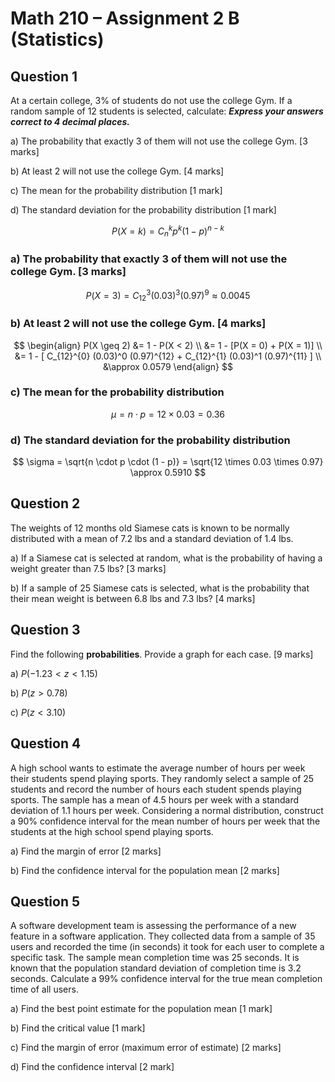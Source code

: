 # Math 210 – Assignment 2 B (Statistics)

## Question 1

At a certain college, 3% of students do not use the college Gym. If a
random sample of 12 students is selected, calculate: ***Express your
answers correct to 4 decimal places.***

<!-- -->

a\) The probability that exactly 3 of them will not use the college Gym.
\[3 marks\]

b\) At least 2 will not use the college Gym. \[4 marks\]

c\) The mean for the probability distribution \[1 mark\]

d\) The standard deviation for the probability distribution \[1 mark\]

<!-- -->

$$ P(X = k) = C_{n}^{k} p^k (1-p)^{n-k} $$

### a) The probability that exactly 3 of them will not use the college Gym. \[3 marks\]

$$ P(X = 3) = C_{12}^{3} (0.03)^3 (0.97)^9 \approx 0.0045 $$

### b) At least 2 will not use the college Gym. \[4 marks\]

$$
\begin{align}
P(X \geq 2) &= 1 - P(X < 2) \\
&= 1 - [P(X = 0) + P(X = 1)] \\
&= 1 - [ C_{12}^{0} (0.03)^0 (0.97)^{12} + C_{12}^{1} (0.03)^1 (0.97)^{11} ] \\
&\approx 0.0579
\end{align}
$$

### c) The mean for the probability distribution

$$ \mu = n \cdot p = 12 \times 0.03 = 0.36 $$

### d) The standard deviation for the probability distribution

$$ \sigma = \sqrt{n \cdot p \cdot (1 - p)} = \sqrt{12 \times 0.03 \times 0.97} \approx 0.5910 $$

## Question 2

The weights of 12 months old Siamese cats is known to be normally
distributed with a mean of 7.2 lbs and a standard deviation of 1.4 lbs.

<!-- -->

a\) If a Siamese cat is selected at random, what is the probability of
having a weight greater than 7.5 lbs? \[3 marks\]

b\) If a sample of 25 Siamese cats is selected, what is the probability
that their mean weight is between 6.8 lbs and 7.3 lbs? \[4 marks\]

<!-- -->

## Question 3

Find the following **probabilities**. Provide a graph for each case. \[9
marks\]

<!-- -->

a\) *P*(−1.23 \< *z* \< 1.15)

b\) *P*(*z* \> 0.78)

c\) *P*(*z* \< 3.10)

<!-- -->

## Question 4

A high school wants to estimate the average number of hours per week
their students spend playing sports. They randomly select a sample of 25
students and record the number of hours each student spends playing
sports. The sample has a mean of 4.5 hours per week with a standard
deviation of 1.1 hours per week. Considering a normal distribution,
construct a 90% confidence interval for the mean number of hours per
week that the students at the high school spend playing sports.

<!-- -->

a\) Find the margin of error \[2 marks\]

b\) Find the confidence interval for the population mean \[2 marks\]

<!-- -->

## Question 5

A software development team is assessing the performance of a new
feature in a software application. They collected data from a sample of
35 users and recorded the time (in seconds) it took for each user to
complete a specific task. The sample mean completion time was 25
seconds. It is known that the population standard deviation of
completion time is 3.2 seconds. Calculate a 99% confidence interval for
the true mean completion time of all users.

a\) Find the best point estimate for the population mean \[1 mark\]

b\) Find the critical value \[1 mark\]

c\) Find the margin of error (maximum error of estimate) \[2 marks\]

d\) Find the confidence interval \[2 mark\]
